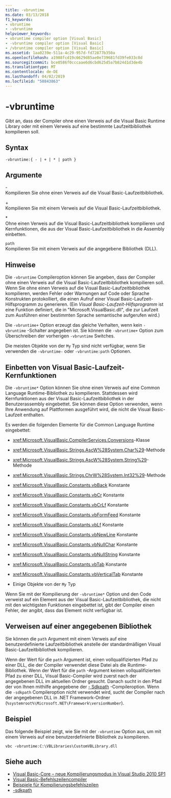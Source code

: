 ```yaml
---
title: -vbruntime
ms.date: 03/13/2018
f1_keywords:
- vbruntime
- -vbruntime
helpviewer_keywords:
- vbruntime compiler option [Visual Basic]
- -vbruntime compiler option [Visual Basic]
- /vbruntime compiler option [Visual Basic]
ms.assetid: 1aa0239e-511a-4c29-957d-fd72877b350a
ms.openlocfilehash: a1988fcd19c6629d85ae0e739681fd39fe033c0d
ms.sourcegitcommit: bce0586f0cccaae6d6cbd625d5a7b824d1d3de4b
ms.translationtype: MT
ms.contentlocale: de-DE
ms.lasthandoff: 04/02/2019
ms.locfileid: "58843863"
---
```

# <a name="-vbruntime"></a>-vbruntime
Gibt an, dass der Compiler ohne einen Verweis auf die Visual Basic Runtime Library oder mit einem Verweis auf eine bestimmte Laufzeitbibliothek kompilieren soll.  
  
## <a name="syntax"></a>Syntax  
  
```  
-vbruntime:{ - | + | * | path }  
```  
  
## <a name="arguments"></a>Argumente  
 \-  
 Kompilieren Sie ohne einen Verweis auf die Visual Basic-Laufzeitbibliothek.  
  
 \+  
 Kompilieren Sie mit einem Verweis auf die Visual Basic-Laufzeitbibliothek.  
  
 \*  
 Ohne einen Verweis auf die Visual Basic-Laufzeitbibliothek kompilieren und Kernfunktionen, die aus der Visual Basic-Laufzeitbibliothek in die Assembly einbetten.  
  
 `path`  
 Kompilieren Sie mit einem Verweis auf die angegebene Bibliothek (DLL).  
  
## <a name="remarks"></a>Hinweise  
 Die `-vbruntime` Compileroption können Sie angeben, dass der Compiler ohne einen Verweis auf die Visual Basic-Laufzeitbibliothek kompilieren soll. Wenn Sie ohne einen Verweis auf die Visual Basic-Laufzeitbibliothek kompilieren, werden Fehler oder Warnungen auf Code oder Sprache Konstrukten protokolliert, die einen Aufruf einer Visual Basic-Laufzeit-Hilfsprogramm zu generieren. (Ein *Visual Basic-Laufzeit-Hilfsprogramm* ist eine Funktion definiert, die in "Microsoft.VisualBasic.dll", die zur Laufzeit zum Ausführen einer bestimmten Sprache semantische aufgerufen wird.)  
  
 Die `-vbruntime+` Option erzeugt das gleiche Verhalten, wenn kein `-vbruntime` -Schalter angegeben ist. Sie können die `-vbruntime+` Option zum Überschreiben der vorherigen `-vbruntime` Switches.  
  
 Die meisten Objekte von der `My` Typ sind nicht verfügbar, wenn Sie verwenden die `-vbruntime-` oder `-vbruntime:path` Optionen.  
  
## <a name="embedding-visual-basic-runtime-core-functionality"></a>Einbetten von Visual Basic-Laufzeit-Kernfunktionen  
 Die `-vbruntime*` Option können Sie ohne einen Verweis auf eine Common Language Runtime-Bibliothek zu kompilieren. Stattdessen wird Kernfunktionen aus der Visual Basic-Laufzeitbibliothek in der Benutzerassembly eingebettet. Sie können diese Option verwenden, wenn Ihre Anwendung auf Plattformen ausgeführt wird, die nicht die Visual Basic-Laufzeit enthalten.  
  
 Es werden die folgenden Elemente für die Common Language Runtime eingebettet:  
  
-   <xref:Microsoft.VisualBasic.CompilerServices.Conversions>-Klasse  
  
-   <xref:Microsoft.VisualBasic.Strings.AscW%28System.Char%29>-Methode  
  
-   <xref:Microsoft.VisualBasic.Strings.AscW%28System.String%29>-Methode  
  
-   <xref:Microsoft.VisualBasic.Strings.ChrW%28System.Int32%29>-Methode  
  
-   <xref:Microsoft.VisualBasic.Constants.vbBack> Konstante  
  
-   <xref:Microsoft.VisualBasic.Constants.vbCr> Konstante  
  
-   <xref:Microsoft.VisualBasic.Constants.vbCrLf> Konstante  
  
-   <xref:Microsoft.VisualBasic.Constants.vbFormFeed> Konstante  
  
-   <xref:Microsoft.VisualBasic.Constants.vbLf> Konstante  
  
-   <xref:Microsoft.VisualBasic.Constants.vbNewLine> Konstante  
  
-   <xref:Microsoft.VisualBasic.Constants.vbNullChar> Konstante  
  
-   <xref:Microsoft.VisualBasic.Constants.vbNullString> Konstante  
  
-   <xref:Microsoft.VisualBasic.Constants.vbTab> Konstante  
  
-   <xref:Microsoft.VisualBasic.Constants.vbVerticalTab> Konstante  
  
-   Einige Objekte von der `My` Typ  
  
 Wenn Sie mit der Kompilierung der `-vbruntime*` Option und den Code verweist auf ein Element aus der Visual Basic-Laufzeitbibliothek, die nicht mit den wichtigsten Funktionen eingebettet ist, gibt der Compiler einen Fehler, der angibt, dass das Element nicht verfügbar ist.  
  
## <a name="referencing-a-specified-library"></a>Verweisen auf einer angegebenen Bibliothek  
 Sie können die `path` Argument mit einem Verweis auf eine benutzerdefinierte Laufzeitbibliothek anstelle der standardmäßigen Visual Basic-Laufzeitbibliothek kompilieren.  
  
 Wenn der Wert für die `path` Argument ist, einen vollqualifizierten Pfad zu einer DLL, die der Compiler verwendet diese Datei als die Runtime-Bibliothek. Wenn der Wert für die `path` -Argument keinen vollqualifizierten Pfad zu einer DLL, Visual Basic-Compiler wird zuerst nach der angegebenen DLL im aktuellen Ordner gesucht. Danach sucht in den Pfad der von Ihnen mithilfe angegebene der [- Sdkpath](../../../visual-basic/reference/command-line-compiler/sdkpath.md) -Compileroption. Wenn die `-sdkpath` Compileroption nicht verwendet wird, sucht der Compiler nach der angegebenen DLL in .NET Framework-Ordner (`%systemroot%\Microsoft.NET\Framework\versionNumber`).  
  
## <a name="example"></a>Beispiel  
 Das folgende Beispiel zeigt, wie Sie mit der `-vbruntime` Option aus, um mit einem Verweis auf eine benutzerdefinierte Bibliothek zu kompilieren.  
  
```console
vbc -vbruntime:C:\VBLibraries\CustomVBLibrary.dll  
```  
  
## <a name="see-also"></a>Siehe auch

- [Visual Basic-Core – neue Kompilierungsmodus in Visual Studio 2010 SP1](https://devblogs.microsoft.com/vbteam/vb-core-new-compilation-mode-in-visual-studio-2010-sp1/)
- [Visual Basic-Befehlszeilencompiler](../../../visual-basic/reference/command-line-compiler/index.md)
- [Beispiele für Kompilierungsbefehlszeilen](../../../visual-basic/reference/command-line-compiler/sample-compilation-command-lines.md)
- [-sdkpath](../../../visual-basic/reference/command-line-compiler/sdkpath.md)
